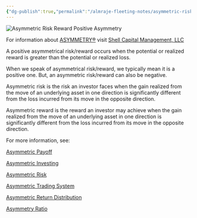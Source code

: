 ```yaml
---
{"dg-publish":true,"permalink":"/almraje-fleeting-notes/asymmetric-risk-reward-asymmetry-observations/"}
---
```


![Asymmetric Risk Reward Positive Asymmetry](https://asymmetryobservations.files.wordpress.com/2014/12/asymmetric-risk-reward-positive-asymmetry1.jpg?w=672)

For information about [ASYMMETRY®](http://shell-capital.com/) visit [Shell Capital Management, LLC](http://shell-capital.com/)

A positive asymmetrical risk/reward occurs when the potential or realized reward is greater than the potential or realized loss.

When we speak of asymmetrical risk/reward, we typically mean it is a positive one. But, an asymmetric risk/reward can also be negative.

Asymmetric risk is the risk an investor faces when the gain realized from the move of an underlying asset in one direction is significantly different from the loss incurred from its move in the opposite direction.

Asymmetric reward is the reward an investor may achieve when the gain realized from the move of an underlying asset in one direction is significantly different from the loss incurred from its move in the opposite direction.

For more information, see:

[Asymmetric Payoff](https://asymmetryobservations.com/definitions/asymmetry/asymmetry-payoff/)

[Asymmetric Investing](https://asymmetryobservations.com/definitions/asymmetry/asymmetric-investing/)

[Asymmetric Risk](https://asymmetryobservations.com/definitions/asymmetry/asymmetric-risk/)

[Asymmetric Trading System](https://asymmetryobservations.com/definitions/asymmetry/asymmetric-trading-system/)

[Asymmetric Return Distribution](https://asymmetryobservations.com/definitions/asymmetry/asymmetric-return-distribution/)

[Asymmetry Ratio](https://asymmetryobservations.com/definitions/asymmetry/asymmetry-ratio/)